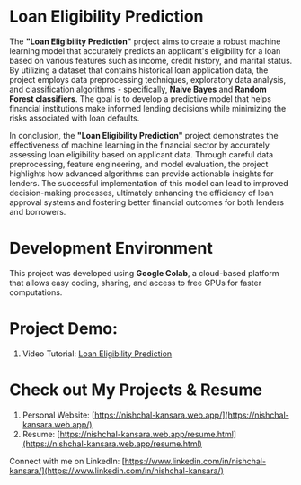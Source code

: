 # Loan Eligibility Prediction

The **"Loan Eligibility Prediction"** project aims to create a robust machine learning model that accurately predicts an applicant's eligibility for a loan based on various features such as income, credit history, and marital status. By utilizing a dataset that contains historical loan application data, the project employs data preprocessing techniques, exploratory data analysis, and classification algorithms - specifically, **Naive Bayes** and **Random Forest classifiers**. The goal is to develop a predictive model that helps financial institutions make informed lending decisions while minimizing the risks associated with loan defaults.

In conclusion, the **"Loan Eligibility Prediction"** project demonstrates the effectiveness of machine learning in the financial sector by accurately assessing loan eligibility based on applicant data. Through careful data preprocessing, feature engineering, and model evaluation, the project highlights how advanced algorithms can provide actionable insights for lenders. The successful implementation of this model can lead to improved decision-making processes, ultimately enhancing the efficiency of loan approval systems and fostering better financial outcomes for both lenders and borrowers.

# Development Environment
This project was developed using **Google Colab**, a cloud-based platform that allows easy coding, sharing, and access to free GPUs for faster computations.

# Project Demo: 
1. Video Tutorial: [Loan Eligibility Prediction](https://youtu.be/zkyZ6k3CbP8)

# Check out My Projects & Resume
1. Personal Website: [https://nishchal-kansara.web.app/](https://nishchal-kansara.web.app/)
2. Resume: [https://nishchal-kansara.web.app/resume.html](https://nishchal-kansara.web.app/resume.html)

Connect with me on LinkedIn: [https://www.linkedin.com/in/nishchal-kansara/](https://www.linkedin.com/in/nishchal-kansara/)
